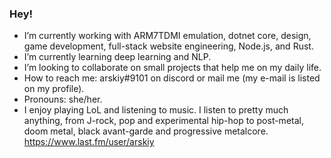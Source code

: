 ### Hey!

- I’m currently working with ARM7TDMI emulation, dotnet core, design, game development, full-stack website engineering, Node.js, and Rust.
- I’m currently learning deep learning and NLP.
- I’m looking to collaborate on small projects that help me on my daily life.
- How to reach me: arskiy#9101 on discord or mail me (my e-mail is listed on my profile).
- Pronouns: she/her.
- I enjoy playing LoL and listening to music. I listen to pretty much anything, from J-rock, pop and experimental hip-hop to post-metal, doom metal, black avant-garde and progressive metalcore. https://www.last.fm/user/arskiy
